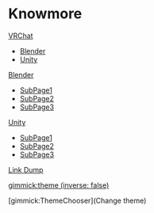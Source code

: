# Knowmore

[VRChat]()

  * [Blender](text/vrchat/blender.md)
  * [Unity](text/vrchat/unity.md)

[Blender]()

  * [SubPage1](text/blender/page1.md)
  * [SubPage2](text/blender/page2.md)
  * [SubPage3](text/blender/page3.md)

[Unity]()

  * [SubPage1](text/unity/page1.md)
  * [SubPage2](text/unity/page2.md)
  * [SubPage3](text/unity/page3.md)

[Link Dump](text/linkdump.md)

<!-- set a default theme -->
[gimmick:theme (inverse: false)](cosmo)

<!-- show a theme chooser in the menu bar -->
[gimmick:ThemeChooser](Change theme)

